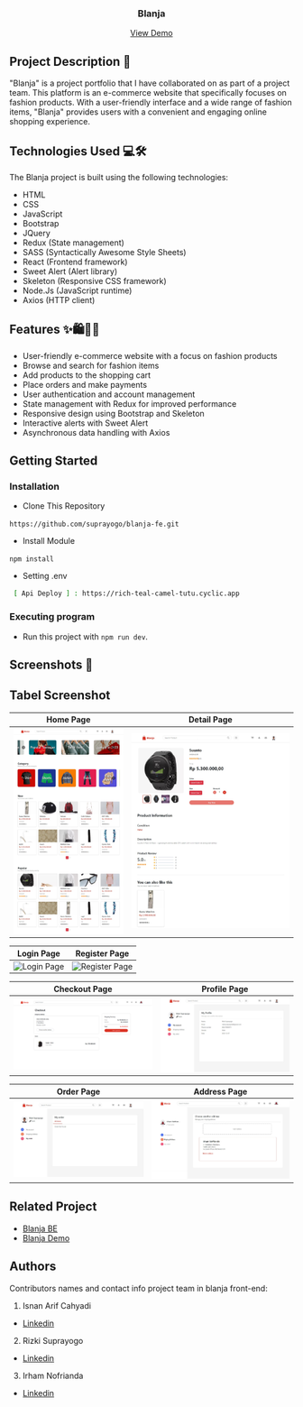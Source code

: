 <h3 align="center">Blanja</h3>
<p align="center">
  <a href="https://blanja-fe-sigma.vercel.app/">View Demo</a>
</p>

## Project Description 🚀

"Blanja" is a project portfolio that I have collaborated on as part of a project team. This platform is an e-commerce website that specifically focuses on fashion products. With a user-friendly interface and a wide range of fashion items, "Blanja" provides users with a convenient and engaging online shopping experience.

## Technologies Used 💻🛠️

The Blanja project is built using the following technologies:

- HTML
- CSS
- JavaScript
- Bootstrap
- JQuery
- Redux (State management)
- SASS (Syntactically Awesome Style Sheets)
- React (Frontend framework)
- Sweet Alert (Alert library)
- Skeleton (Responsive CSS framework)
- Node.Js (JavaScript runtime)
- Axios (HTTP client)


## Features ✨🛍️👕👖

- User-friendly e-commerce website with a focus on fashion products
- Browse and search for fashion items
- Add products to the shopping cart
- Place orders and make payments
- User authentication and account management
- State management with Redux for improved performance
- Responsive design using Bootstrap and Skeleton
- Interactive alerts with Sweet Alert
- Asynchronous data handling with Axios

 
<!-- GETTING STARTED -->
## Getting Started

### Installation
- Clone This Repository

`https://github.com/suprayogo/blanja-fe.git`

- Install Module

`npm install`

- Setting .env

```bash
 [ Api Deploy ] : https://rich-teal-camel-tutu.cyclic.app
```

### Executing program

- Run this project with `npm run dev`.


## Screenshots 📸

## Tabel Screenshot

| Home Page      | Detail Page    |
|--------------- |---------------|
| ![Home Page](./screenshot/Home.jpeg) | ![Detail Page](./screenshot/Detail.jpeg) |

| Login Page     | Register Page  |
|--------------- |---------------|
| ![Login Page](./screenshot/Login.png) | ![Register Page](./screenshot/Register.png) |

| Checkout Page  | Profile Page   |
|--------------- |---------------|
| ![Checkout Page](./screenshot/Checkout.png) | ![Profile Page](./screenshot/Profile.jpeg) |

| Order Page     | Address Page   |
|--------------- |---------------|
| ![Order Page](./screenshot/Order.jpeg) | ![Address Page](./screenshot/Address.jpeg) |



## Related Project

- [Blanja BE ](https://github.com/suprayogo/blanja-be)
- [Blanja Demo](https://blanja-fe-sigma.vercel.app/)

## Authors

Contributors names and contact info project team in blanja front-end:

1. Isnan Arif Cahyadi

- [Linkedin](https://www.linkedin.com/in/isnanarifcahyadi/)

2. Rizki Suprayogo

- [Linkedin](https://www.linkedin.com/in/rizki-suprayogo/)

3. Irham Nofrianda

- [Linkedin](https://www.linkedin.com/in/irhamnfrnda/)
